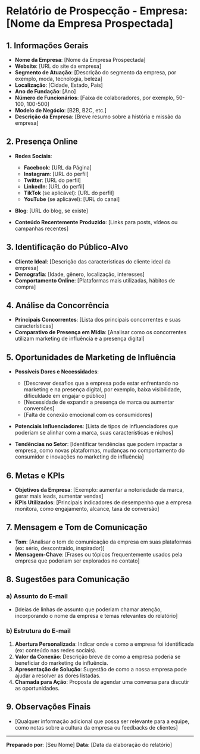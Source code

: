 # Relatório de Prospecção - Empresa: [Nome da Empresa Prospectada]

## 1. Informações Gerais
- **Nome da Empresa**: [Nome da Empresa Prospectada]
- **Website**: [URL do site da empresa]
- **Segmento de Atuação**: [Descrição do segmento da empresa, por exemplo, moda, tecnologia, beleza]
- **Localização**: [Cidade, Estado, País]
- **Ano de Fundação**: [Ano]
- **Número de Funcionários**: [Faixa de colaboradores, por exemplo, 50-100, 100-500]
- **Modelo de Negócio**: [B2B, B2C, etc.]
- **Descrição da Empresa**: [Breve resumo sobre a história e missão da empresa]

## 2. Presença Online
- **Redes Sociais**:
  - **Facebook**: [URL da Página]
  - **Instagram**: [URL do perfil]
  - **Twitter**: [URL do perfil]
  - **LinkedIn**: [URL do perfil]
  - **TikTok** (se aplicável): [URL do perfil]
  - **YouTube** (se aplicável): [URL do canal]

- **Blog**: [URL do blog, se existe]
- **Conteúdo Recentemente Produzido**: [Links para posts, vídeos ou campanhas recentes]

## 3. Identificação do Público-Alvo
- **Cliente Ideal**: [Descrição das características do cliente ideal da empresa]
- **Demografia**: [Idade, gênero, localização, interesses]
- **Comportamento Online**: [Plataformas mais utilizadas, hábitos de compra]

## 4. Análise da Concorrência
- **Principais Concorrentes**: [Lista dos principais concorrentes e suas características]
- **Comparativo de Presença em Mídia**: [Analisar como os concorrentes utilizam marketing de influência e a presença digital]

## 5. Oportunidades de Marketing de Influência
- **Possíveis Dores e Necessidades**:
  - [Descrever desafios que a empresa pode estar enfrentando no marketing e na presença digital, por exemplo, baixa visibilidade, dificuldade em engajar o público]
  - [Necessidade de expandir a presença de marca ou aumentar conversões]
  - [Falta de conexão emocional com os consumidores]

- **Potenciais Influenciadores**: [Lista de tipos de influenciadores que poderiam se alinhar com a marca, suas características e nichos]
- **Tendências no Setor**: [Identificar tendências que podem impactar a empresa, como novas plataformas, mudanças no comportamento do consumidor e inovações no marketing de influência]

## 6. Metas e KPIs
- **Objetivos da Empresa**: [Exemplo: aumentar a notoriedade da marca, gerar mais leads, aumentar vendas]
- **KPIs Utilizados**: [Principais indicadores de desempenho que a empresa monitora, como engajamento, alcance, taxa de conversão]

## 7. Mensagem e Tom de Comunicação
- **Tom**: [Analisar o tom de comunicação da empresa em suas plataformas (ex: sério, descontraído, inspirador)]
- **Mensagem-Chave**: [Frases ou tópicos frequentemente usados pela empresa que poderiam ser explorados no contato]

## 8. Sugestões para Comunicação
### a) Assunto do E-mail
- [Ideias de linhas de assunto que poderiam chamar atenção, incorporando o nome da empresa e temas relevantes do relatório]

### b) Estrutura do E-mail
1. **Abertura Personalizada**: Indicar onde e como a empresa foi identificada (ex: conteúdo nas redes sociais).
2. **Valor da Conexão**: Descrição breve de como a empresa poderia se beneficiar do marketing de influência.
3. **Apresentação de Solução**: Sugestão de como a nossa empresa pode ajudar a resolver as dores listadas.
4. **Chamada para Ação**: Proposta de agendar uma conversa para discutir as oportunidades.

## 9. Observações Finais
- [Qualquer informação adicional que possa ser relevante para a equipe, como notas sobre a cultura da empresa ou feedbacks de clientes]

---

**Preparado por**: [Seu Nome]
**Data**: [Data da elaboração do relatório]
